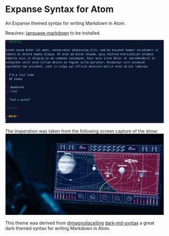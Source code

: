 # Expanse Syntax for Atom

An Expanse themed syntax for writing Markdown in Atom.

Requires: [language-markdown](https://atom.io/packages/language-markdown) to be installed.

![Sample document](sample-text.png)

The insperation was taken from the following screen capture of the show:
![Screen Capture](screencap.png)

This theme was derived from @[magnoliaceiling](https://github.com/magnoliaceiling) [dark-md-syntax](https://github.com/magnoliaceiling/dark-md-syntax) a great dark themed syntax for writing Markdown in Atom.
